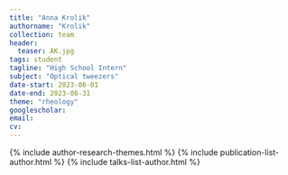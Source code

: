 ```yaml
---
title: "Anna Krolik"
authorname: "Krolik"
collection: team
header:
  teaser: AK.jpg
tags: student
tagline: "High School Intern"
subject: "Optical tweezers"
date-start: 2023-06-01
date-end: 2023-08-31
theme: "rheology"
googlescholar: 
email: 
cv: 
---
```


<p align= "justify">

{% include author-research-themes.html %}
{% include publication-list-author.html %}
{% include talks-list-author.html %}